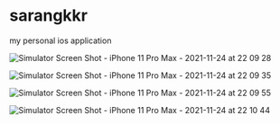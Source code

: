 # sarangkkr
my personal ios application

![Simulator Screen Shot - iPhone 11 Pro Max - 2021-11-24 at 22 09 28](https://user-images.githubusercontent.com/74540209/143280037-3fb354b1-31ab-49fd-a98a-09ce510bd24b.png)


![Simulator Screen Shot - iPhone 11 Pro Max - 2021-11-24 at 22 09 35](https://user-images.githubusercontent.com/74540209/143279850-a2dbbb47-1b88-4194-8dbf-8f80c22e5ff9.png)


![Simulator Screen Shot - iPhone 11 Pro Max - 2021-11-24 at 22 09 55](https://user-images.githubusercontent.com/74540209/143280146-eacf27ce-d3ee-4223-807b-5bf2f8a8ec67.png)



![Simulator Screen Shot - iPhone 11 Pro Max - 2021-11-24 at 22 10 44](https://user-images.githubusercontent.com/74540209/143280209-b96e6b30-92a4-44de-af09-b35ba91ce841.png)
